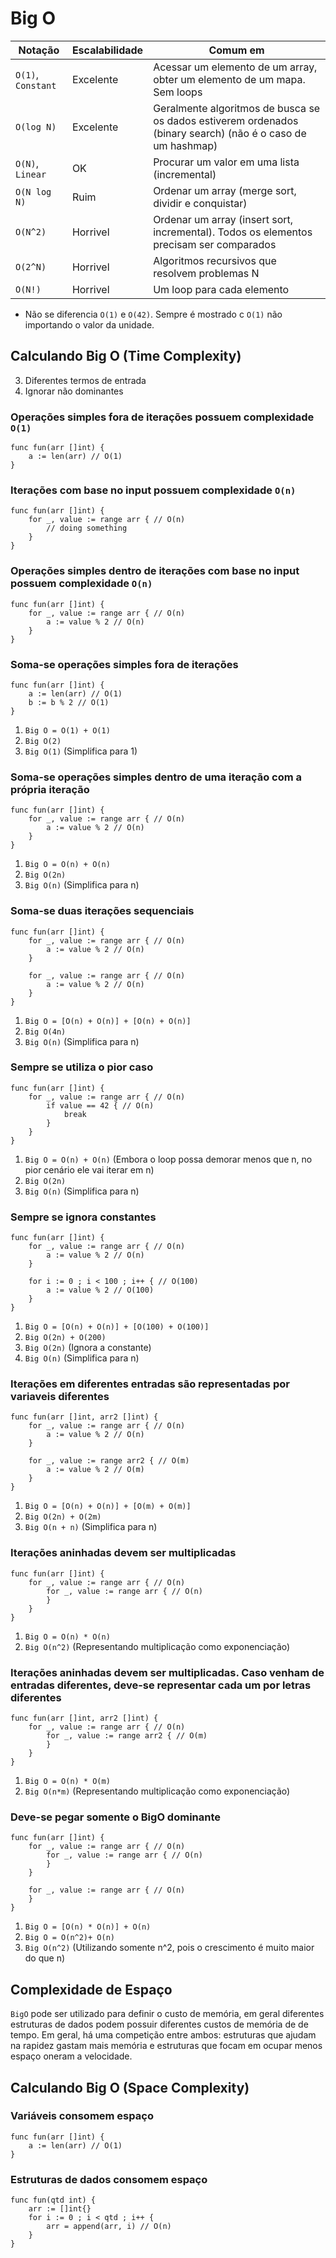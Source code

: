 # Big O

| Notação | Escalabilidade | Comum em |
|---|---|---|
| `O(1)`, `Constant` | Excelente | Acessar um elemento de um array, obter um elemento de um mapa. Sem loops |
| `O(log N)`| Excelente | Geralmente algoritmos de busca se os dados estiverem ordenados (binary search) (não é o caso de um hashmap) |
| `O(N)`, `Linear`| OK | Procurar um valor em uma lista (incremental) |
| `O(N log N)`| Ruim | Ordenar um array (merge sort, dividir e conquistar) |
| `O(N^2)`| Horrivel | Ordenar um array (insert sort, incremental). Todos os elementos precisam ser comparados |
| `O(2^N)`| Horrivel |  Algoritmos recursivos que resolvem problemas N |
| `O(N!)`| Horrivel | Um loop para cada elemento |

* Não se diferencia `O(1)` e `O(42)`. Sempre é mostrado c `O(1)` não importando o valor da unidade. 

## Calculando Big O (Time Complexity)
  
3. Diferentes termos de entrada
4. Ignorar não dominantes

### Operações simples fora de iterações possuem complexidade `O(1)`
```golang
func fun(arr []int) {
	a := len(arr) // O(1)
}
```

### Iterações com base no input possuem complexidade `O(n)`
```golang
func fun(arr []int) {
	for _, value := range arr { // O(n) 
		// doing something 
	}
}
```

### Operações simples dentro de iterações com base no input possuem complexidade `O(n)`
```golang
func fun(arr []int) {
	for _, value := range arr { // O(n) 
		a := value % 2 // O(n)
	}
}
```

### Soma-se operações simples fora de iterações
```golang
func fun(arr []int) {
	a := len(arr) // O(1)
	b := b % 2 // O(1)
}
```

1. `Big O = O(1) + O(1)`
2. `Big O(2)`
3. `Big O(1)` (Simplifica para 1)

### Soma-se operações simples dentro de uma iteração com a própria iteração
```golang
func fun(arr []int) {
	for _, value := range arr { // O(n) 
		a := value % 2 // O(n)
	}
}
```

1. `Big O = O(n) + O(n)`
2. `Big O(2n)`
3. `Big O(n)` (Simplifica para n)

### Soma-se duas iterações sequenciais
```golang
func fun(arr []int) {
	for _, value := range arr { // O(n) 
		a := value % 2 // O(n)
	}
	
	for _, value := range arr { // O(n) 
		a := value % 2 // O(n)
	}
}
```

1. `Big O = [O(n) + O(n)] + [O(n) + O(n)]`
2. `Big O(4n)`
3. `Big O(n)` (Simplifica para n)

### Sempre se utiliza o pior caso
```golang
func fun(arr []int) {
	for _, value := range arr { // O(n)
		if value == 42 { // O(n) 
			break
		}   
	}
}
```

1. `Big O = O(n) + O(n)` (Embora o loop possa demorar menos que n, no pior cenário ele vai iterar em n)
2. `Big O(2n)`
3. `Big O(n)` (Simplifica para n)

### Sempre se ignora constantes
```golang
func fun(arr []int) {
	for _, value := range arr { // O(n) 
		a := value % 2 // O(n)
	}
	
	for i := 0 ; i < 100 ; i++ { // O(100) 
		a := value % 2 // O(100)
	}
}
``` 

1. `Big O = [O(n) + O(n)] + [O(100) + O(100)]`
2. `Big O(2n) + O(200)`
3. `Big O(2n)` (Ignora a constante)
4. `Big O(n)` (Simplifica para n)

### Iterações em diferentes entradas são representadas por variaveis diferentes
```golang
func fun(arr []int, arr2 []int) {
	for _, value := range arr { // O(n) 
		a := value % 2 // O(n)
	}
	
	for _, value := range arr2 { // O(m) 
		a := value % 2 // O(m) 
	}
}
```

1. `Big O = [O(n) + O(n)] + [O(m) + O(m)]`
2. `Big O(2n) + O(2m)`
3. `Big O(n + n)` (Simplifica para n)

### Iterações aninhadas devem ser multiplicadas
```golang
func fun(arr []int) {
	for _, value := range arr { // O(n) 
		for _, value := range arr { // O(n)
		}
	}
}
```

1. `Big O = O(n) * O(n)`
2. `Big O(n^2)` (Representando multiplicação como exponenciação)

### Iterações aninhadas devem ser multiplicadas. Caso venham de entradas diferentes, deve-se representar cada um por letras diferentes
```golang
func fun(arr []int, arr2 []int) {
	for _, value := range arr { // O(n) 
		for _, value := range arr2 { // O(m)
		}
	}
}
```

1. `Big O = O(n) * O(m)`
2. `Big O(n*m)` (Representando multiplicação como exponenciação)

### Deve-se pegar somente o BigO dominante
```golang
func fun(arr []int) {
	for _, value := range arr { // O(n) 
		for _, value := range arr { // O(n)
		}
	}
	
	for _, value := range arr { // O(n)
	}
}
```

1. `Big O = [O(n) * O(n)] + O(n)`
2. `Big O = O(n^2)+ O(n)`
3. `Big O(n^2)` (Utilizando somente n^2, pois o crescimento é muito maior do que n)

## Complexidade de Espaço

`BigO` pode ser utilizado para definir o custo de memória, em geral diferentes estruturas de dados podem possuir diferentes
custos de memória de de tempo. Em geral, há uma competição entre ambos: estruturas que ajudam na rapidez gastam mais memória e
estruturas que focam em ocupar menos espaço oneram a velocidade.

## Calculando Big O (Space Complexity)

### Variáveis consomem espaço
```golang
func fun(arr []int) {
	a := len(arr) // O(1)
}
```

### Estruturas de dados consomem espaço
```golang
func fun(qtd int) {
	arr := []int{}
	for i := 0 ; i < qtd ; i++ { 
		arr = append(arr, i) // O(n)
	}
}
```